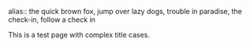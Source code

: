 alias:: the quick brown fox, jump over lazy dogs, trouble in paradise, the check-in, follow a check in

This is a test page with complex title cases.
